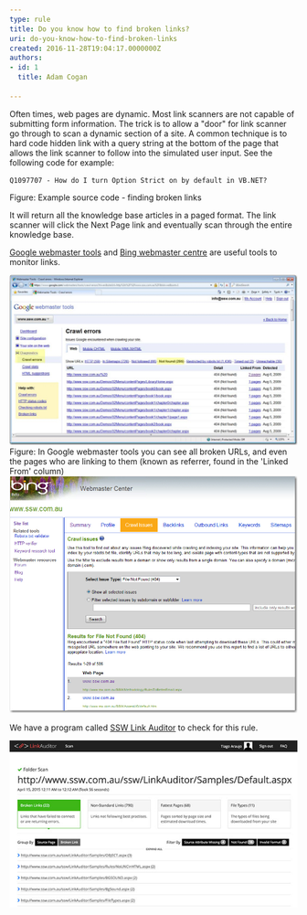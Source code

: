 ```yaml
---
type: rule
title: Do you know how to find broken links?
uri: do-you-know-how-to-find-broken-links
created: 2016-11-28T19:04:17.0000000Z
authors:
- id: 1
  title: Adam Cogan

---
```


Often times, web pages are dynamic. Most link scanners are not capable of submitting form information. The trick is to allow a "door" for link scanner go through to scan a dynamic section of a site. A common technique is to hard code hidden link with a query string at the bottom of the page that allows the link scanner to follow into the simulated user input. See the following code for example: 
 

```
Q1097707 - How do I turn Option Strict on by default in VB.NET?
```

Figure: Example source code - finding broken links

It will return all the knowledge base articles in a paged format. The link scanner will click the Next Page link and eventually scan through the entire knowledge base.

[Google webmaster tools](https://www.google.com/webmasters) and [Bing webmaster centre](http://www.bing.com/toolbox/webmaster/) are useful tools to monitor links.​
 
![In Google webmaster tools you can see all broken URLs, and even the pages who are linking to them (known as referrer, found in the 'Linked From' column)](GoogleWebMaster.jpg) 
Figure: In Google webmaster tools you can see all broken URLs, and even the pages who are linking to them (known as referrer, found in the 'Linked From' column) 
![ In Bing webmaster centre you can find the broken URL which is linked by the above URL](BingWebMaster.jpg) 


We have a program called [SSW Link Auditor](https://sswlinkauditor.com/) to check for this rule.
 
![ SSW Link Auditor automatically locate broken links ](link-auditor-scan.jpg)
